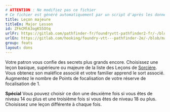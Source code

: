 ```yaml
---
# ATTENTION : Ne modifiez pas ce fichier
# Ce fichier est généré automatiquement par un script d'après les données du module Foundry VTT officiel et de sa traduction
title: Leçon majeure
titleEn: Major Lesson
id: ZFkCMl63ogK55Otq
urlFr: https://gitlab.com/pathfinder-fr/foundryvtt-pathfinder2-fr/-/blob/master/data/feats/ZFkCMl63ogK55Otq.htm
urlEn: https://gitlab.com/hooking/foundry-vtt---pathfinder-2e/-/blob/master/packs/data/feats.db/major-lesson.json
group: feats
layout: dons
---
```

Votre patron vous confie des secrets plus grands encore. Choisissez une leçon basique, supérieure ou majeure de la liste des Leçons de [Sorcière](../class-features/leçons-de-sorcière.md). Vous obtenez son maléfice associé et votre familier apprend le sort associé. Augmentez le nombre de Points de focalisation de votre réserve de focalisation de 1.

**Spécial** Vous pouvez choisir ce don une deuxième fois si vous êtes de niveau 14 ou plus et une troisième fois si vous êtes de niveau 18 ou plus. Choisissez une leçon différente à chaque fois.


